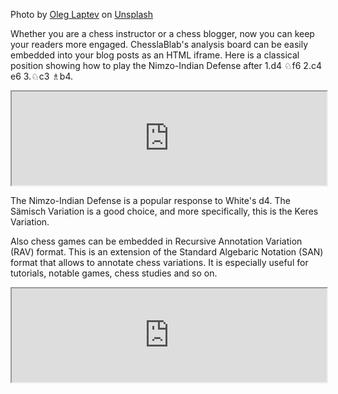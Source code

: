 Photo by [Oleg Laptev](https://unsplash.com/@snowshade?utm_content=creditCopyText&utm_medium=referral&utm_source=unsplash) on [Unsplash](https://unsplash.com/photos/white-concrete-wall-7jQh3EiS8Bs?utm_content=creditCopyText&utm_medium=referral&utm_source=unsplash)

Whether you are a chess instructor or a chess blogger, now you can keep your readers more engaged. ChesslaBlab's analysis board can be easily embedded into your blog posts as an HTML iframe. Here is a classical position showing how to play the Nimzo-Indian Defense after 1.d4 ♘f6 2.c4 e6 3.♘c3 ♗b4.

<iframe
  loading="lazy"
  title="E25 Nimzo-Indian Defense: Sämisch Variation, Keres Variation"
  width="100%"
  onload="resize(this)"
  src="https://chesslablab.org/en/iframe/analysis/classical/rnbqk2r%2Fpppp1ppp%2F4pn2%2F8%2F1bPP4%2F2N5%2FPP2PPPP%2FR1BQKBNR%20w%20KQkq%20-/4.f3%20d5%205.a3%20Bxc3%2B%206.bxc3%20c5%207.cxd5%20Nxd5%208.dxc5"
>
</iframe>

The Nimzo-Indian Defense is a popular response to White's d4. The Sämisch Variation is a good choice, and more specifically, this is the Keres Variation.

Also chess games can be embedded in Recursive Annotation Variation (RAV) format. This is an extension of the Standard Algebaric Notation (SAN) format that allows to annotate chess variations. It is especially useful for tutorials, notable games, chess studies and so on.

<iframe
  loading="lazy"
  title="Lasker - Capablanca World Championship"
  width="100%"
  onload="resize(this)"
  src="https://chesslablab.org/en/iframe/annotations/classical/rnbqkbnr%2Fpppppppp%2F8%2F8%2F8%2F8%2FPPPPPPPP%2FRNBQKBNR%20w%20KQkq%20-/%7B%20Adapted%20notes%2C%20originally%20by%20J.%20R.%20Capablanca.%20%7D%201.d4%20d5%202.c4%20e6%203.Nc3%20Nf6%204.Bg5%20Be7%205.e3%20O-O%206.Nf3%20Nbd7%207.Qc2%20c6%20%287...c5%20%7B%20is%20the%20proper%20move.%20%7D%29%208.Bd3%20%288.O-O-O%20%7B%20would%20have%20been%20a%20much%20more%20energetic%20way%20of%20continuing%2C%20but%20probably%20White%20did%20not%20want%20to%20take%20the%20risk%20of%20exposing%20its%20king%20to%20a%20queen%27s%20side%20attack.%20%7D%29%208...dxc4%209.Bxc4%20Nd5%2010.Bxe7%20Qxe7%2011.O-O%20Nxc3%2012.bxc3%20b6%2013.Bd3%20g6%2014.a4%20Bb7%2015.a5%20c5%2016.Nd2%20%7B%20may%20not%20have%20been%20White%27s%20best%20move%20yet%20it%20is%20extremely%20difficult%20to%20point%20out%20anything%20better.%7D%20e5%20%7B%20is%20probably%20the%20only%20move%20to%20save%20the%20game.%20It%20was%20essential%20to%20break%20up%20White%27s%20center%20to%20create%20a%20weakness%20in%20White%27s%20game.%20This%20would%20compensate%20Black%20for%20its%20queen%20side%20weakness.%20%7D%2017.Be4%20Bxe4%2018.Qxe4%20Rae8%2019.axb6%20axb6%2020.Ra7%20exd4%2021.Qc6%20%2821.Qxe7%20%7B%20was%20slightly%20better%20but%20Black%20had%20in%20that%20case%20an%20adequate%20defense.%20%7D%29%2021...Rd8%2022.cxd4%20cxd4%2023.exd4%20%2823.Ne4%20Nb8%20%29%2023...Qf6%2024.Qxf6%20Nxf6%2025.Nf3%20Nd5%2026.Rb1%20f6%2027.Kf1%20Rf7%2028.Rba1%20Rdd7%2029.Rxd7%20Rxd7%2030.g3%20%7B%20and%20there%20was%20no%20reason%20to%20continue%20the%20game%20because%20neither%20player%20had%20much%20to%20do.%20%7D%201%2F2-1%2F2"
>
</iframe>
